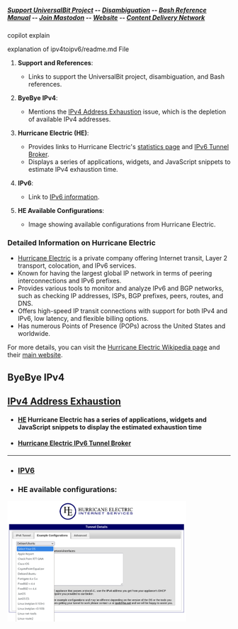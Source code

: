 ##### [Support UniversalBit Project](https://github.com/universalbit-dev/universalbit-dev/tree/main/support) -- [Disambiguation](https://en.wikipedia.org/wiki/Wikipedia:Disambiguation) -- [Bash Reference Manual](https://www.gnu.org/software/bash/manual/html_node/index.html) -- [Join Mastodon](https://mastodon.social/invite/wTHp2hSD) -- [Website](https://www.universalbit.it/) -- [Content Delivery Network](https://universalbitcdn.it/)

copilot explain

explanation of ipv4toipv6/readme.md File

1. **Support and References**:
   - Links to support the UniversalBit project, disambiguation, and Bash references.

2. **ByeBye IPv4**:
   - Mentions the [IPv4 Address Exhaustion](https://en.wikipedia.org/wiki/IPv4_address_exhaustion) issue, which is the depletion of available IPv4 addresses.

3. **Hurricane Electric (HE)**:
   - Provides links to Hurricane Electric's [statistics page](https://ipv6.he.net/statistics/) and [IPv6 Tunnel Broker](https://tunnelbroker.net/).
   - Displays a series of applications, widgets, and JavaScript snippets to estimate IPv4 exhaustion time.

4. **IPv6**:
   - Link to [IPv6 information](https://en.wikipedia.org/wiki/IPv6).

5. **HE Available Configurations**:
   - Image showing available configurations from Hurricane Electric.

### Detailed Information on Hurricane Electric

- [Hurricane Electric](https://www.he.net/) is a private company offering Internet transit, Layer 2 transport, colocation, and IPv6 services.
- Known for having the largest global IP network in terms of peering interconnections and IPv6 prefixes.
- Provides various tools to monitor and analyze IPv6 and BGP networks, such as checking IP addresses, ISPs, BGP prefixes, peers, routes, and DNS.
- Offers high-speed IP transit connections with support for both IPv4 and IPv6, low latency, and flexible billing options.
- Has numerous Points of Presence (POPs) across the United States and worldwide.

For more details, you can visit the [Hurricane Electric Wikipedia page](https://en.wikipedia.org/wiki/Hurricane_Electric) and their [main website](https://www.he.net/).

## ByeBye IPv4
## [IPv4 Address Exhaustion](https://en.wikipedia.org/wiki/IPv4_address_exhaustion)

* #### [HE](https://ipv6.he.net/statistics/) Hurricane Electric has a series of applications, widgets and JavaScript snippets to display the estimated exhaustion time
* #### [Hurricane Electric IPv6 Tunnel Broker](https://tunnelbroker.net/)
---

* ### [IPV6](https://en.wikipedia.org/wiki/IPv6)

* ### HE available configurations:
<img src="https://github.com/universalbit-dev/universalbit-dev/blob/main/ipv4toipv6/images/he_net_interfaces.png" width="80%"></img>
